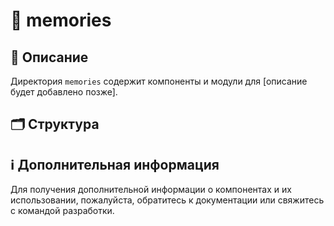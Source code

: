 # 📁 memories

## 📝 Описание
Директория `memories` содержит компоненты и модули для [описание будет добавлено позже].

## 🗂️ Структура

## ℹ️ Дополнительная информация

Для получения дополнительной информации о компонентах и их использовании, пожалуйста, обратитесь к документации или свяжитесь с командой разработки.
